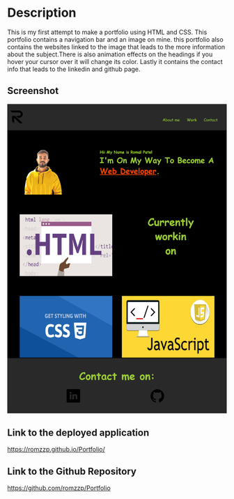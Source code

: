 # Description

This is my first attempt to make a portfolio using HTML and CSS.
This portfolio contains a navigation bar and an image on mine. this portfolio also contains the websites linked to the image that leads to the more information about the subject.There is also animation effects on the headings if you hover your cursor over it will change its color. Lastly it contains the contact info that leads to the linkedin and github page.
## Screenshot

<img src="/images/portfolioss.png"/>

## Link to the deployed application
https://romzzp.github.io/Portfolio/

## Link to the Github Repository
https://github.com/romzzp/Portfolio

